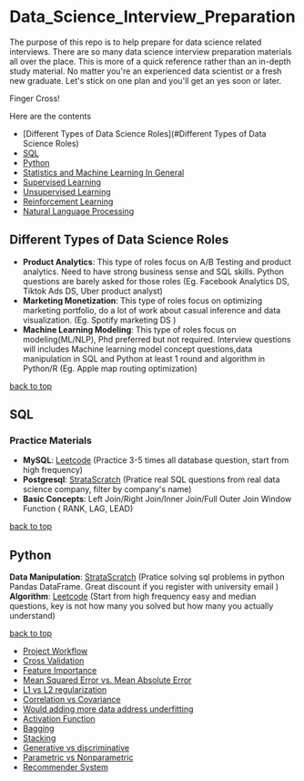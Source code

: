 # Data_Science_Interview_Preparation
The purpose of this repo is to help prepare for data science related interviews. 
There are so many data science interview preparation materials all over the place. This is more of a quick reference rather than an in-depth study material. No matter you're an experienced data scientist or a fresh new graduate. Let's stick on one plan and you'll get an yes soon or later. 

Finger Cross!

Here are the contents

* [Different Types of Data Science Roles](#Different Types of Data Science Roles)
* [SQL](#sql)
* [Python](#Python)
* [Statistics and Machine Learning In General](#statistics-and-ml-in-general)
* [Supervised Learning](#supervised-learning)
* [Unsupervised Learning](#unsupervised-learning)
* [Reinforcement Learning](#reinforcement-learning)
* [Natural Language Processing](#natural-language-processing)

## Different Types of Data Science Roles

* **Product Analytics**: This type of roles focus on A/B Testing and product analytics. Need to have strong business sense and SQL skills. Python questions are barely asked for those roles (Eg. Facebook Analytics DS, Tiktok Ads DS, Uber product analyst)
* **Marketing Monetization**: This type of roles focus on optimizing marketing portfolio, do a lot of work about casual inference and data visualization. (Eg. Spotify marketing DS )
* **Machine Learning Modeling**: This type of roles focus on modeling(ML/NLP), Phd preferred but not required. Interview questions will includes Machine learning model concept questions,data manipulation in SQL and Python at least 1 round and algorithm in Python/R  (Eg. Apple map routing optimization)

[back to top](#Data_Science_Interview_Preparation)

## SQL
### Practice Materials

* **MySQL**: [Leetcode](https://leetcode.com/problemset/all/) (Practice 3-5 times all database question, start from high frequency)
* **Postgresql**: [StrataScratch](https://platform.stratascratch.com/coding) (Pratice real SQL questions from real data science company, filter by company's name)
* **Basic Concepts**:
Left Join/Right Join/Inner Join/Full Outer Join
Window Function ( RANK, LAG, LEAD)

[back to top](#Data_Science_Interview_Preparation)

## Python

**Data Manipulation**: [StrataScratch](https://platform.stratascratch.com/coding) (Pratice solving sql problems in python Pandas DataFrame. Great discount if you register with university email )
**Algorithm**: [Leetcode](https://leetcode.com/problemset/all/)  (Start from high frequency easy and median questions, key is not how many you solved but how many you actually understand)

[back to top](#Data_Science_Interview_Preparation)


* [Project Workflow](#project-workflow)
* [Cross Validation](#cross-validation)
* [Feature Importance](#feature-importance)
* [Mean Squared Error vs. Mean Absolute Error](#mean-squared-error-vs.-mean-absolute-error)
* [L1 vs L2 regularization](#l1-vs-l2-regularization)
* [Correlation vs Covariance](#correlation-vs-covariance)
* [Would adding more data address underfitting](#would-adding-more-data-address-underfitting)
* [Activation Function](#activation-function)
* [Bagging](#bagging)
* [Stacking](#stacking)
* [Generative vs discriminative](#generative-vs-discriminative)
* [Parametric vs Nonparametric](#parametric-vs-nonparametric)
* [Recommender System](#recommender-system)
